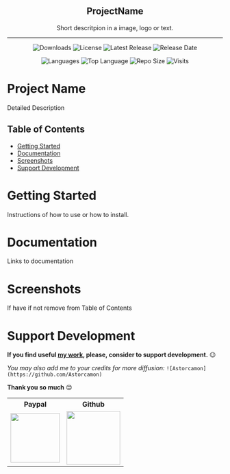 <!--Template repository to create new repositories.
Fill the content whith any you want.-->

<div align="center">
   <h2>ProjectName</h2>
   <span>Short descritpion in a image, logo or text.</span>
</div>

<hr/>

<div align="center">
   
<!-- Badges - Replace projectName with the name of the project also, change or add the link-->

![Downloads](https://img.shields.io/github/downloads/Astorcamon/Astorcamon/total)
![License](https://img.shields.io/github/license/Astorcamon/Astorcamon)
![Latest Release](https://img.shields.io/github/v/release/Astorcamon/Astorcamon)
![Release Date](https://img.shields.io/github/release-date/Astorcamon/Astorcamon)
<!-- Tag badges
![Latest Tag](https://img.shields.io/github/v/tag/Astorcamon/Astorcamon)
-->
<!-- Nuget badges
![Nuget Package](https://img.shields.io/nuget/v/:packageName)
![Nuget Package](https://img.shields.io/nuget/dt/:packageName)
-->
![Languages](https://img.shields.io/github/languages/count/Astorcamon/Astorcamon)
![Top Language](https://img.shields.io/github/languages/top/Astorcamon/Astorcamon)
![Repo Size](https://img.shields.io/github/repo-size/Astorcamon/Astorcamon)
![Visits](https://badges.pufler.dev/visits/Astorcamon/Astorcamon)

</div>

# Project Name
Detailed Description

## Table of Contents
- [Getting Started](#getting-started)
- [Documentation](#documentation)
- [Screenshots](#screenshots)
- [Support Development](#Support-development)


# Getting Started
Instructions of how to use or how to install.

# Documentation
Links to documentation

# Screenshots
If have if not remove from Table of Contents

# Support Development
**If you find useful [my work](https://github.com/Astorcamon), please, consider to support development.** 😉

*You may also add me to your credits for more diffusion:* `![Astorcamon](https://github.com/Astorcamon)`

**Thank you so much** 😊

<Table>
   <th>Paypal</th>
   <th>Github</th>
  <tr>
    <td><a href="https://www.paypal.com/donate?hosted_button_id=P2C76DEXQEEFQ"><img src="https://img.shields.io/badge/Donate-blue?style=flat&logo=paypal" width="115"/></a></td>
    <td><a href="https://github.com/sponsors/Astorcamon"><img src="https://img.shields.io/badge/Sponsor-404040?style=flat&logo=GitHub-Sponsors" width="125"/></a></td>    
  </tr>
</table>
